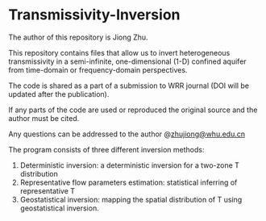 # Transmissivity-Inversion
The author of this repository is Jiong Zhu.

This repository contains files that allow us to invert heterogeneous transmissivity in a semi-infinite, one-dimensional (1-D) confined aquifer from time-domain or frequency-domain perspectives.

The code is shared as a part of a submission to WRR journal (DOI will be updated after the publication).

If any parts of the code are used or reproduced the original source and the author must be cited.

Any questions can be addressed to the author @zhujiong@whu.edu.cn


The program consists of three different inversion methods:
1. Deterministic inversion: a deterministic inversion for a two-zone T distribution
2. Representative flow parameters estimation: statistical inferring of representative T
3. Geostatistical inversion: mapping the spatial distribution of T using geostatistical inversion.
